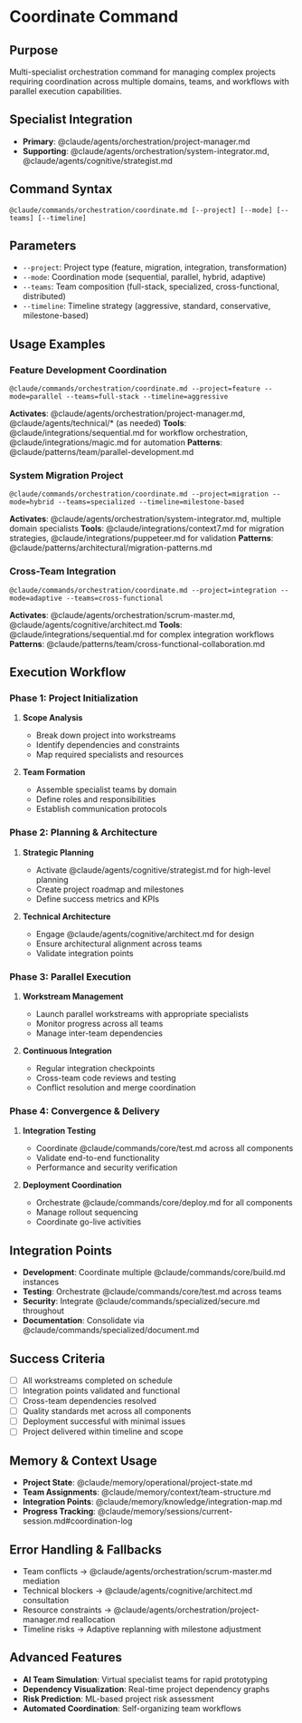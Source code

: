 # Coordinate Command

## Purpose
Multi-specialist orchestration command for managing complex projects requiring coordination across multiple domains, teams, and workflows with parallel execution capabilities.

## Specialist Integration
- **Primary**: @claude/agents/orchestration/project-manager.md
- **Supporting**: @claude/agents/orchestration/system-integrator.md, @claude/agents/cognitive/strategist.md

## Command Syntax
```
@claude/commands/orchestration/coordinate.md [--project] [--mode] [--teams] [--timeline]
```

## Parameters
- `--project`: Project type (feature, migration, integration, transformation)
- `--mode`: Coordination mode (sequential, parallel, hybrid, adaptive)
- `--teams`: Team composition (full-stack, specialized, cross-functional, distributed)
- `--timeline`: Timeline strategy (aggressive, standard, conservative, milestone-based)

## Usage Examples

### Feature Development Coordination
```
@claude/commands/orchestration/coordinate.md --project=feature --mode=parallel --teams=full-stack --timeline=aggressive
```
**Activates**: @claude/agents/orchestration/project-manager.md, @claude/agents/technical/* (as needed)
**Tools**: @claude/integrations/sequential.md for workflow orchestration, @claude/integrations/magic.md for automation
**Patterns**: @claude/patterns/team/parallel-development.md

### System Migration Project
```
@claude/commands/orchestration/coordinate.md --project=migration --mode=hybrid --teams=specialized --timeline=milestone-based
```
**Activates**: @claude/agents/orchestration/system-integrator.md, multiple domain specialists
**Tools**: @claude/integrations/context7.md for migration strategies, @claude/integrations/puppeteer.md for validation
**Patterns**: @claude/patterns/architectural/migration-patterns.md

### Cross-Team Integration
```
@claude/commands/orchestration/coordinate.md --project=integration --mode=adaptive --teams=cross-functional
```
**Activates**: @claude/agents/orchestration/scrum-master.md, @claude/agents/cognitive/architect.md
**Tools**: @claude/integrations/sequential.md for complex integration workflows
**Patterns**: @claude/patterns/team/cross-functional-collaboration.md

## Execution Workflow

### Phase 1: Project Initialization
1. **Scope Analysis**
   - Break down project into workstreams
   - Identify dependencies and constraints
   - Map required specialists and resources

2. **Team Formation**
   - Assemble specialist teams by domain
   - Define roles and responsibilities
   - Establish communication protocols

### Phase 2: Planning & Architecture
1. **Strategic Planning**
   - Activate @claude/agents/cognitive/strategist.md for high-level planning
   - Create project roadmap and milestones
   - Define success metrics and KPIs

2. **Technical Architecture**
   - Engage @claude/agents/cognitive/architect.md for design
   - Ensure architectural alignment across teams
   - Validate integration points

### Phase 3: Parallel Execution
1. **Workstream Management**
   - Launch parallel workstreams with appropriate specialists
   - Monitor progress across all teams
   - Manage inter-team dependencies

2. **Continuous Integration**
   - Regular integration checkpoints
   - Cross-team code reviews and testing
   - Conflict resolution and merge coordination

### Phase 4: Convergence & Delivery
1. **Integration Testing**
   - Coordinate @claude/commands/core/test.md across all components
   - Validate end-to-end functionality
   - Performance and security verification

2. **Deployment Coordination**
   - Orchestrate @claude/commands/core/deploy.md for all components
   - Manage rollout sequencing
   - Coordinate go-live activities

## Integration Points
- **Development**: Coordinate multiple @claude/commands/core/build.md instances
- **Testing**: Orchestrate @claude/commands/core/test.md across teams
- **Security**: Integrate @claude/commands/specialized/secure.md throughout
- **Documentation**: Consolidate via @claude/commands/specialized/document.md

## Success Criteria
- [ ] All workstreams completed on schedule
- [ ] Integration points validated and functional
- [ ] Cross-team dependencies resolved
- [ ] Quality standards met across all components
- [ ] Deployment successful with minimal issues
- [ ] Project delivered within timeline and scope

## Memory & Context Usage
- **Project State**: @claude/memory/operational/project-state.md
- **Team Assignments**: @claude/memory/context/team-structure.md
- **Integration Points**: @claude/memory/knowledge/integration-map.md
- **Progress Tracking**: @claude/memory/sessions/current-session.md#coordination-log

## Error Handling & Fallbacks
- Team conflicts → @claude/agents/orchestration/scrum-master.md mediation
- Technical blockers → @claude/agents/cognitive/architect.md consultation
- Resource constraints → @claude/agents/orchestration/project-manager.md reallocation
- Timeline risks → Adaptive replanning with milestone adjustment

## Advanced Features
- **AI Team Simulation**: Virtual specialist teams for rapid prototyping
- **Dependency Visualization**: Real-time project dependency graphs
- **Risk Prediction**: ML-based project risk assessment
- **Automated Coordination**: Self-organizing team workflows